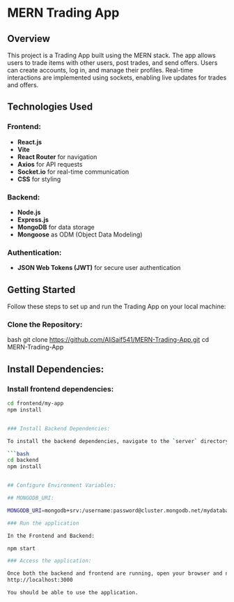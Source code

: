 # MERN Trading App

## Overview
This project is a Trading App built using the MERN stack. The app allows users to trade items with other users, post trades, and send offers. Users can create accounts, log in, and manage their profiles. Real-time interactions are implemented using sockets, enabling live updates for trades and offers.

## Technologies Used

### Frontend:
- **React.js**
- **Vite**
- **React Router** for navigation
- **Axios** for API requests
- **Socket.io** for real-time communication
- **CSS** for styling

### Backend:
- **Node.js**
- **Express.js**
- **MongoDB** for data storage
- **Mongoose** as ODM (Object Data Modeling)

### Authentication:
- **JSON Web Tokens (JWT)** for secure user authentication

## Getting Started

Follow these steps to set up and run the Trading App on your local machine:

### Clone the Repository:
bash
git clone https://github.com/AliSaif541/MERN-Trading-App.git
cd MERN-Trading-App

## Install Dependencies:

### Install frontend dependencies:

```bash
cd frontend/my-app
npm install


### Install Backend Dependencies:

To install the backend dependencies, navigate to the `server` directory and run:

```bash
cd backend
npm install


## Configure Environment Variables:

## MONGODB_URI: 

MONGODB_URI=mongodb+srv:/username:password@cluster.mongodb.net/mydatabase

### Run the application

In the Frontend and Backend:

npm start

### Access the application:

Once both the backend and frontend are running, open your browser and navigate to:
http://localhost:3000

You should be able to use the application.